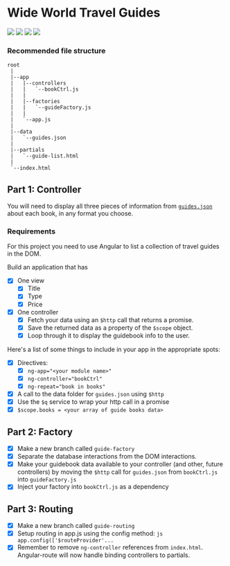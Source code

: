 # Wide World Travel Guides

![](https://img.shields.io/badge/data-static_json-lightgrey.svg)
![](https://img.shields.io/badge/template-angular-red.svg)
![](https://img.shields.io/badge/css_framework-bootstrap-5F2C7C.svg)
![](https://img.shields.io/badge/mvp-in_progress-yellow.svg)

### Recommended file structure

```
root
 |
 |--app
 |   |--controllers
 |   |   `--bookCtrl.js
 |   |
 |   |--factories
 |   |   `--guideFactory.js
 |   |
 |   `--app.js
 |
 |--data
 |   `--guides.json
 |
 |--partials
 |   `--guide-list.html
 |
 `--index.html
```

## Part 1: Controller

You will need to display all three pieces of information from [`guides.json`](data/guides.json) about each book, in any format you choose.

### Requirements

For this project you need to use Angular to list a collection of travel guides in the DOM.

Build an application that has
- [x] One view
    - [x] Title
    - [x] Type
    - [x] Price
- [x] One controller
    - [x] Fetch your data using an `$http` call that returns a promise.
    - [x] Save the returned data as a property of the `$scope` object.
    - [x] Loop through it to display the guidebook info to the user.

Here's a list of some things to include in your app in the appropriate spots:

- [x] Directives:
  - [x] `ng-app="<your module name>"`
  - [x] `ng-controller="bookCtrl"`
  - [x] `ng-repeat="book in books"`
- [x] A call to the data folder for `guides.json` using `$http`
- [x] Use the `$q` service to wrap your http call in a promise
- [x] `$scope.books = <your array of guide books data>`

## Part 2: Factory

- [x] Make a new branch called `guide-factory`  
- [x] Separate the database interactions from the DOM interactions.
- [x] Make your guidebook data available to your controller (and other, future controllers) by moving the `$http` call for `guides.json` from `bookCtrl.js` into `guideFactory.js`
- [x] Inject your factory into `bookCtrl.js` as a dependency

## Part 3: Routing

- [x] Make a new branch called `guide-routing`  
- [x] Setup routing in app.js using the config method:
        ```js
        app.config(['$routeProvider'...
        ```
- [x] Remember to remove `ng-controller` references from `index.html`. Angular-route will now handle binding controllers to partials.
